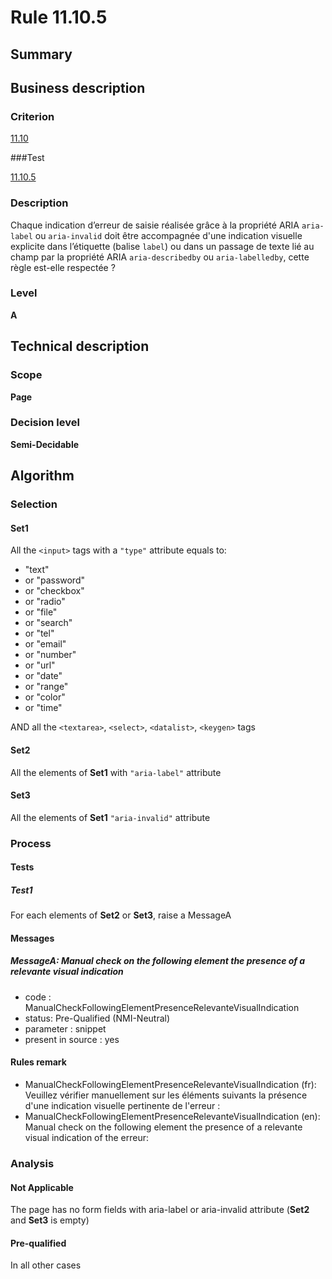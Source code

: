 # Rule 11.10.5

## Summary

## Business description

### Criterion

[11.10](http://references.modernisation.gouv.fr/rgaa/criteres.html#crit-11-10)

###Test

[11.10.5](http://references.modernisation.gouv.fr/rgaa/criteres.html#test-11-10-5)

### Description

Chaque indication d’erreur de saisie r&eacute;alis&eacute;e gr&acirc;ce &agrave; la propri&eacute;t&eacute; ARIA `aria-label` ou `aria-invalid` doit &ecirc;tre accompagn&eacute;e d'une indication visuelle explicite dans l’&eacute;tiquette (balise `label`) ou dans un passage de texte li&eacute; au champ par la propri&eacute;t&eacute; ARIA `aria-describedby` ou `aria-labelledby`, cette r&egrave;gle est-elle respect&eacute;e ?

### Level

**A**

## Technical description

### Scope

**Page**

### Decision level

**Semi-Decidable**

## Algorithm

### Selection

#### Set1 

All the `<input>` tags with a `"type"` attribute equals to:
-  "text"
-   or "password"
-   or "checkbox"
-   or "radio"
-   or "file"
-   or "search"
-   or "tel"
-   or "email"
-   or "number"
-   or "url"
-   or "date"
-   or "range"
-   or "color"
-   or "time"

AND all the `<textarea>`, `<select>`, `<datalist>`, `<keygen>` tags

#### Set2

All the elements of **Set1** with `"aria-label"` attribute 

#### Set3

All the elements of **Set1** `"aria-invalid"` attribute

### Process

#### Tests

##### Test1

For each elements of **Set2** or **Set3**, raise a MessageA

#### Messages

##### MessageA: Manual check on the following element the presence of a relevante visual indication

-   code : ManualCheckFollowingElementPresenceRelevanteVisualIndication
-   status: Pre-Qualified (NMI-Neutral)
-   parameter : snippet
-   present in source : yes

#### Rules remark

 * ManualCheckFollowingElementPresenceRelevanteVisualIndication (fr): Veuillez vérifier manuellement sur les éléments suivants la présence d'une indication visuelle pertinente de l'erreur :
 * ManualCheckFollowingElementPresenceRelevanteVisualIndication (en): Manual check on the following element the presence of a relevante visual indication of the erreur:

### Analysis

#### Not Applicable

The page has no form fields with aria-label or aria-invalid attribute (**Set2** and **Set3** is empty)

#### Pre-qualified

In all other cases

